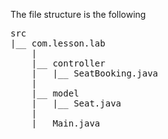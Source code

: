 The file structure is the following
<pre>
src
|__ com.lesson.lab
    |
    |__ controller
    |   |__ SeatBooking.java
    |
    |__ model
    |   |__ Seat.java
    |
    |__ Main.java
</pre>


            
